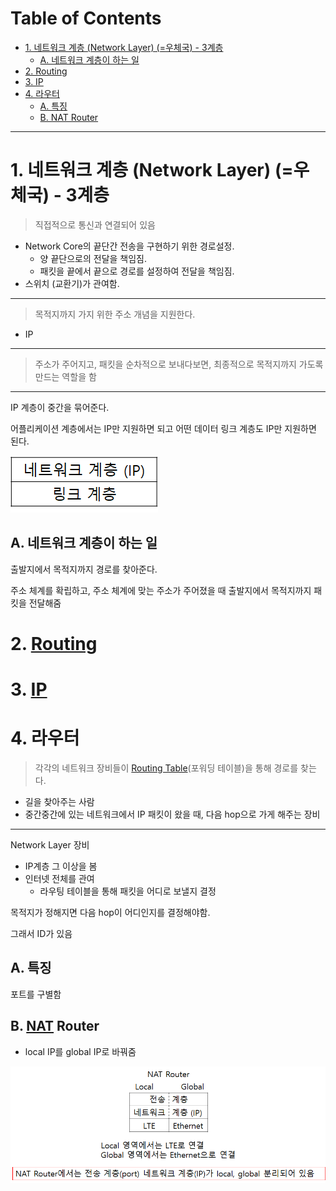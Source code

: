 # Table of Contents

- [1. 네트워크 계층 (Network Layer) (=우체국) - 3계층](#1-네트워크-계층-network-layer-우체국---3계층)
  - [A. 네트워크 계층이 하는 일](#a-네트워크-계층이-하는-일)
- [2. Routing](#2-routing)
- [3. IP](#3-ip)
- [4. 라우터](#4-라우터)
  - [A. 특징](#a-특징)
  - [B. NAT Router](#b-nat-router)

---

# 1. 네트워크 계층 (Network Layer) (=우체국) - 3계층

> 직접적으로 통신과 연결되어 있음

- Network Core의 끝단간 전송을 구현하기 위한 경로설정.
	- 양 끝단으로의 전달을 책임짐. 
	- 패킷을 끝에서 끝으로 경로를 설정하여 전달을 책임짐.
- 스위치 (교환기)가 관여함.

---

> 목적지까지 가지 위한 주소 개념을 지원한다.

- IP

---

> 주소가 주어지고, 패킷을 순차적으로 보내다보면, 최종적으로 목적지까지 가도록 만드는 역할을 함

---

IP 계층이 중간을 묶어준다.

어플리케이션 계층에서는 IP만 지원하면 되고 어떤 데이터 링크 계층도 IP만 지원하면 된다.

![](/bin/Network_image/network_8_1.png)

## A. 네트워크 계층이 하는 일

출발지에서 목적지까지 경로를 찾아준다.

주소 체계를 확립하고, 주소 체계에 맞는 주소가 주어졌을 때 출발지에서 목적지까지 패킷을 전달해줌

# 2. [Routing](http://github.com/mildsalmon/Study/blob/Network/Network/docs/Routing.md)

# 3. [IP](http://github.com/mildsalmon/Study/blob/Network/Network/docs/IP.md)

# 4. 라우터

> 각각의 네트워크 장비들이 [Routing Table](https://github.com/mildsalmon/Study/blob/Network/Network/docs/Routing.md#3-routing-table)(포워딩 테이블)을 통해 경로를 찾는다.

- 길을 찾아주는 사람
- 중간중간에 있는 네트워크에서 IP 패킷이 왔을 때, 다음 hop으로 가게 해주는 장비

---

Network Layer 장비

- IP계층 그 이상을 봄
- 인터넷 전체를 관여
	- 라우팅 테이블을 통해 패킷을 어디로 보낼지 결정

목적지가 정해지면 다음 hop이 어디인지를 결정해야함.

그래서 ID가 있음

## A. 특징

포트를 구별함

## B. [NAT](http://github.com/mildsalmon/Study/blob/Network/Network/docs/NAT.md) Router

- local IP를 global IP로 바꿔줌

![](/bin/Network_image/network_8_3.png)